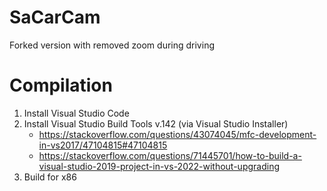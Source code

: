 # SaCarCam
Forked version with removed zoom during driving

# Compilation
1. Install Visual Studio Code
2. Install Visual Studio Build Tools v.142 (via Visual Studio Installer)
   - https://stackoverflow.com/questions/43074045/mfc-development-in-vs2017/47104815#47104815
   - https://stackoverflow.com/questions/71445701/how-to-build-a-visual-studio-2019-project-in-vs-2022-without-upgrading
4. Build for x86
